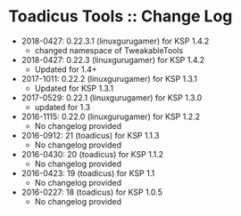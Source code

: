 # Toadicus Tools :: Change Log

* 2018-0427: 0.22.3.1 (linuxgurugamer) for KSP 1.4.2
	+ changed namespace of TweakableTools
* 2018-0427: 0.22.3 (linuxgurugamer) for KSP 1.4.2
	+ Updated for 1.4+
* 2017-1011: 0.22.2 (linuxgurugamer) for KSP 1.3.1
	+ Updated for KSP 1.3.1
* 2017-0529: 0.22.1 (linuxgurugamer) for KSP 1.3.0
	+ updated for 1.3
* 2016-1115: 0.22.0 (linuxgurugamer) for KSP 1.2.2
	+ No changelog provided
* 2016-0912: 21 (toadicus) for KSP 1.1.3
	+ No changelog provided
* 2016-0430: 20 (toadicus) for KSP 1.1.2
	+ No changelog provided
* 2016-0423: 19 (toadicus) for KSP 1.1
	+ No changelog provided
* 2016-0227: 18 (toadicus) for KSP 1.0.5
	+ No changelog provided
